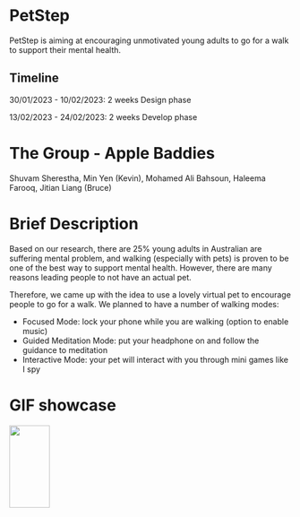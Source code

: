 # PetStep
PetStep is aiming at encouraging unmotivated young adults to go for a walk to support their mental health.

## Timeline
30/01/2023 - 10/02/2023: 2 weeks Design phase 

13/02/2023 - 24/02/2023: 2 weeks Develop phase 

# The Group - Apple Baddies
Shuvam Sherestha, Min Yen (Kevin), Mohamed Ali Bahsoun, Haleema Farooq, Jitian Liang (Bruce)

# Brief Description
Based on our research, there are 25% young adults in Australian are suffering mental problem, and walking (especially with pets) is proven to be one of the best way to support mental health. However, there are many reasons leading people to not have an actual pet.

Therefore, we came up with the idea to use a lovely virtual pet to encourage people to go for a walk. We planned to have a number of walking modes:

* Focused Mode: lock your phone while you are walking (option to enable music)
* Guided Meditation Mode: put your headphone on and follow the guidance to meditation
* Interactive Mode: your pet will interact with you through mini games like I spy

# GIF showcase
<img src="PetStepShowCase.gif" width="71.5" height="147.5"/>

